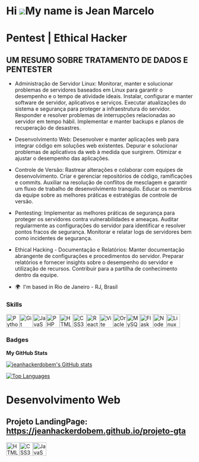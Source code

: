 Hi ![](https://user-images.githubusercontent.com/18350557/176309783-0785949b-9127-417c-8b55-ab5a4333674e.gif)My name is Jean Marcelo
====================================================================================================================================

# Pentest | Ethical Hacker
## UM RESUMO SOBRE TRATAMENTO DE DADOS E PENTESTER
* Administração de Servidor Linux:
Monitorar, manter e solucionar problemas de servidores baseados em Linux para garantir o desempenho e o tempo de atividade ideais.
Instalar, configurar e manter software de servidor, aplicativos e serviços.
Executar atualizações do sistema e segurança para proteger a infraestrutura do servidor.
Responder e resolver problemas de interrupções relacionadas ao servidor em tempo hábil.
Implementar e manter backups e planos de recuperação de desastres.
* Desenvolvimento Web:
Desenvolver e manter aplicações web para integrar código em soluções web existentes.
Depurar e solucionar problemas de aplicativos da web à medida que surgirem.
Otimizar e ajustar o desempenho das aplicações.
* Controle de Versão:
Rastrear alterações e colaborar com equipes de desenvolvimento.
Criar e gerenciar repositórios de código, ramificações e commits.
Auxiliar na resolução de conflitos de mesclagem e garantir um fluxo de trabalho de desenvolvimento tranquilo.
Educar os membros da equipe sobre as melhores práticas e estratégias de controle de versão.
* Pentesting:
Implementar as melhores práticas de segurança para proteger os servidores contra vulnerabilidades e ameaças.
Auditar regularmente as configurações do servidor para identificar e resolver pontos fracos de segurança.
Monitorar e relatar logs de servidores bem como incidentes de segurança.
* Ethical Hacking - Documentação e Relatórios:
Manter documentação abrangente de configurações e procedimentos do servidor.
Preparar relatórios e fornecer insights sobre o desempenho do servidor e utilização de recursos.
Contribuir para a partilha de conhecimento dentro da equipe.

* 🌍  I'm based in Rio de Janeiro - RJ, Brasil

### Skills


<p align="left">
<a href="https://www.python.org/" target="_blank" rel="noreferrer"><img src="https://raw.githubusercontent.com/danielcranney/readme-generator/main/public/icons/skills/python-colored.svg" width="36" height="36" alt="Python" /></a><a href="https://git-scm.com/" target="_blank" rel="noreferrer"><img src="https://raw.githubusercontent.com/danielcranney/readme-generator/main/public/icons/skills/git-colored.svg" width="36" height="36" alt="Git" /></a><a href="https://developer.mozilla.org/en-US/docs/Web/JavaScript" target="_blank" rel="noreferrer"><img src="https://raw.githubusercontent.com/danielcranney/readme-generator/main/public/icons/skills/javascript-colored.svg" width="36" height="36" alt="JavaScript" /></a><a href="https://www.php.net/" target="_blank" rel="noreferrer"><img src="https://raw.githubusercontent.com/danielcranney/readme-generator/main/public/icons/skills/php-colored.svg" width="36" height="36" alt="PHP" /></a><a href="https://developer.mozilla.org/en-US/docs/Glossary/HTML5" target="_blank" rel="noreferrer"><img src="https://raw.githubusercontent.com/danielcranney/readme-generator/main/public/icons/skills/html5-colored.svg" width="36" height="36" alt="HTML5" /></a><a href="https://www.w3.org/TR/CSS/#css" target="_blank" rel="noreferrer"><img src="https://raw.githubusercontent.com/danielcranney/readme-generator/main/public/icons/skills/css3-colored.svg" width="36" height="36" alt="CSS3" /></a><a href="https://reactjs.org/" target="_blank" rel="noreferrer"><img src="https://raw.githubusercontent.com/danielcranney/readme-generator/main/public/icons/skills/react-colored.svg" width="36" height="36" alt="React" /></a><a href="https://vitejs.dev/" target="_blank" rel="noreferrer"><img src="https://raw.githubusercontent.com/danielcranney/readme-generator/main/public/icons/skills/vite-colored.svg" width="36" height="36" alt="Vite" /></a><a href="https://www.oracle.com/uk/index.html" target="_blank" rel="noreferrer"><img src="https://raw.githubusercontent.com/danielcranney/readme-generator/main/public/icons/skills/oracle-colored.svg" width="36" height="36" alt="Oracle" /></a><a href="https://www.mysql.com/" target="_blank" rel="noreferrer"><img src="https://raw.githubusercontent.com/danielcranney/readme-generator/main/public/icons/skills/mysql-colored.svg" width="36" height="36" alt="MySQL" /></a><a href="https://flask.palletsprojects.com/en/2.0.x/" target="_blank" rel="noreferrer"><img src="https://raw.githubusercontent.com/danielcranney/readme-generator/main/public/icons/skills/flask-colored.svg" width="36" height="36" alt="Flask" /></a><a href="https://nodejs.org/en/" target="_blank" rel="noreferrer"><img src="https://raw.githubusercontent.com/danielcranney/readme-generator/main/public/icons/skills/nodejs-colored.svg" width="36" height="36" alt="NodeJS" /></a><a href="https://www.linux.org" target="_blank" rel="noreferrer"><img src="https://raw.githubusercontent.com/danielcranney/readme-generator/main/public/icons/skills/linux-colored.svg" width="36" height="36" alt="Linux" /></a>
</p>

### Badges

<b>My GitHub Stats</b>

<a href="http://www.github.com/jeanhackerdobem"><img src="https://github-readme-stats.vercel.app/api?username=jeanhackerdobem&show_icons=true&hide=&count_private=true&title_color=64748b&text_color=6366f1&icon_color=444e59&bg_color=171717&hide_border=true&show_icons=true" alt="jeanhackerdobem's GitHub stats" /></a>

<a href="https://github.com/jeanhackerdobem" align="left"><img src="https://github-readme-stats.vercel.app/api/top-langs/?username=jeanhackerdobem&langs_count=10&title_color=64748b&text_color=6366f1&icon_color=444e59&bg_color=171717&hide_border=true&locale=en&custom_title=Top%20%Languages" alt="Top Languages" /></a>

# Desenvolvimento Web
Projeto LandingPage:
https://jeanhackerdobem.github.io/projeto-gta
----------------------------------------------
<p align="left">
<a href="https://developer.mozilla.org/en-US/docs/Glossary/HTML5" target="_blank" rel="noreferrer"><img src="https://raw.githubusercontent.com/danielcranney/readme-generator/main/public/icons/skills/html5-colored.svg" width="36" height="36" alt="HTML5" /></a><a href="https://www.w3.org/TR/CSS/#css" target="_blank" rel="noreferrer"><img src="https://raw.githubusercontent.com/danielcranney/readme-generator/main/public/icons/skills/css3-colored.svg" width="36" height="36" alt="CSS3" /></a><a href="https://developer.mozilla.org/en-US/docs/Web/JavaScript" target="_blank" rel="noreferrer"><img src="https://raw.githubusercontent.com/danielcranney/readme-generator/main/public/icons/skills/javascript-colored.svg" width="36" height="36" alt="JavaScript" /></a>
</p>
